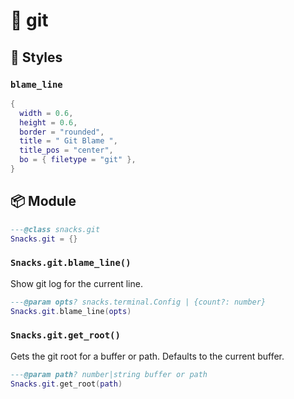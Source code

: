 # 🍿 git

<!-- docgen -->

## 🎨 Styles

### `blame_line`

```lua
{
  width = 0.6,
  height = 0.6,
  border = "rounded",
  title = " Git Blame ",
  title_pos = "center",
  bo = { filetype = "git" },
}
```

## 📦 Module

```lua
---@class snacks.git
Snacks.git = {}
```

### `Snacks.git.blame_line()`

Show git log for the current line.

```lua
---@param opts? snacks.terminal.Config | {count?: number}
Snacks.git.blame_line(opts)
```

### `Snacks.git.get_root()`

Gets the git root for a buffer or path.
Defaults to the current buffer.

```lua
---@param path? number|string buffer or path
Snacks.git.get_root(path)
```
